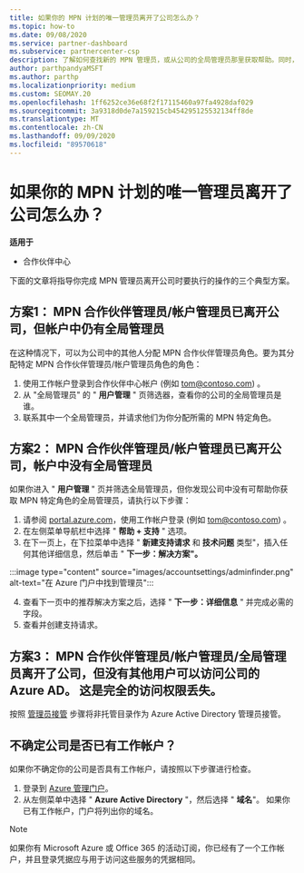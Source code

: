 ```yaml
---
title: 如果你的 MPN 计划的唯一管理员离开了公司怎么办？
ms.topic: how-to
ms.date: 09/08/2020
ms.service: partner-dashboard
ms.subservice: partnercenter-csp
description: 了解如何查找新的 MPN 管理员，或从公司的全局管理员那里获取帮助。同时，了解如何添加新的合作伙伴中心全局管理员。
author: parthpandyaMSFT
ms.author: parthp
ms.localizationpriority: medium
ms.custom: SEOMAY.20
ms.openlocfilehash: 1ff6252ce36e68f2f17115460a97fa4928daf029
ms.sourcegitcommit: 3a9318d0de7a159215cb454295125532134ff8de
ms.translationtype: MT
ms.contentlocale: zh-CN
ms.lasthandoff: 09/09/2020
ms.locfileid: "89570618"
---
```

# <a name="what-to-do-if-the-only-admin-for-your-mpn-program-has-left-the-company"></a>如果你的 MPN 计划的唯一管理员离开了公司怎么办？

**适用于**

- 合作伙伴中心

下面的文章将指导你完成 MPN 管理员离开公司时要执行的操作的三个典型方案。

## <a name="scenario-1-mpn-partner-adminaccount-admin-has-left-the-company-but-there-are-still-global-admins-in-the-account"></a>方案1： MPN 合作伙伴管理员/帐户管理员已离开公司，但帐户中仍有全局管理员

在这种情况下，可以为公司中的其他人分配 MPN 合作伙伴管理员角色。要为其分配特定 MPN 合作伙伴管理员/帐户管理员角色的角色：

1. 使用工作帐户登录到合作伙伴中心帐户 (例如 tom@contoso.com) 。
1. 从 "全局管理员" 的 " **用户管理** " 页筛选器，查看你的公司的全局管理员是谁。 
1. 联系其中一个全局管理员，并请求他们为你分配所需的 MPN 特定角色。 

## <a name="scenario-2-mpn-partner-adminaccount-admin-has-left-the-company-and-there-are-no-global-admins-in-the-account"></a>方案2： MPN 合作伙伴管理员/帐户管理员已离开公司，帐户中没有全局管理员 

如果你进入 " **用户管理** " 页并筛选全局管理员，但你发现公司中没有可帮助你获取 MPN 特定角色的全局管理员，请执行以下步骤：

1. 请参阅 [portal.azure.com](https://ms.portal.azure.com/)，使用工作帐户登录 (例如 tom@contoso.com) 。 
1. 在左侧菜单导航栏中选择 " **帮助 + 支持** " 选项。
1. 在下一页上，在下拉菜单中选择 " **新建支持请求** 和 **技术问题** 类型"，插入任何其他详细信息，然后单击 " **下一步：解决方案"。**

:::image type="content" source="images/accountsettings/adminfinder.png" alt-text="在 Azure 门户中找到管理员":::

4. 查看下一页中的推荐解决方案之后，选择 " **下一步：详细信息** " 并完成必需的字段。
1. 查看并创建支持请求。


## <a name="scenario-3-mpn-partner-adminaccount-adminglobal-admin-has-left-the-company-and-there-are-no-other-users-who-can-access-the-companys-azure-ad-this-is-a-complete-loss-of-access"></a>方案3： MPN 合作伙伴管理员/帐户管理员/全局管理员离开了公司，但没有其他用户可以访问公司的 Azure AD。 这是完全的访问权限丢失。

按照 [管理员接管](https://docs.microsoft.com/azure/active-directory/users-groups-roles/domains-admin-takeover#internal-admin-takeover) 步骤将非托管目录作为 Azure Active Directory 管理员接管。

## <a name="not-sure-if-your-company-already-has-a-work-account"></a>不确定公司是否已有工作帐户？

如果你不确定你的公司是否具有工作帐户，请按照以下步骤进行检查。

1. 登录到 [Azure 管理门户](https://ms.portal.azure.com)。
2. 从左侧菜单中选择 " **Azure Active Directory** "，然后选择 " **域名**"。
如果你已有工作帐户，门户将列出你的域名。

>[!Note]
>如果你有 Microsoft Azure 或 Office 365 的活动订阅，你已经有了一个工作帐户，并且登录凭据应与用于访问这些服务的凭据相同。